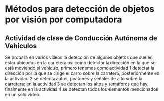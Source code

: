 # Métodos para detección de objetos por visión por computadora
## Actividad de clase de Conducción Autónoma de Vehículos
Se probará en varios videos la detección de algunos objetos que suelen estar ubicados en la carretera así como detectar la dirección en la que se está moviendo el vehículo, primero tenemos como actividad 1 detectar la dirección por la que se dirige el carro sobre la carretera, posteriormente en la actividad 2 se detecta autos, peatones y señales de alto sobre la carretera; en la actividad 3 se detectan los altos y semáforos que hay, finalmente en la actividad 4 se detectan todos los elementos mencionados en un solo video.
